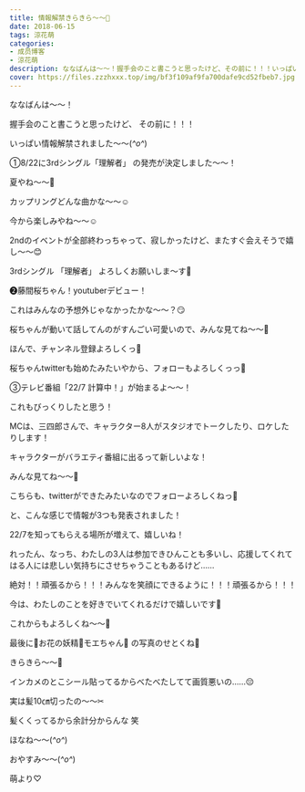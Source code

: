 ```yaml
---
title: 情報解禁きらきら〜〜💫
date: 2018-06-15
tags: 涼花萌
categories: 
- 成员博客
- 涼花萌
description: ななばんは〜〜！握手会のこと書こうと思ったけど、その前に！！！いっぱい情報解禁されました〜〜(*^o^*)①8/22に3rdシングル「理解者」の発売が...
cover: https://files.zzzhxxx.top/img/bf3f109af9fa700dafe9cd52fbeb7.jpg 
---
```







ななばんは〜〜！





握手会のこと書こうと思ったけど、
その前に！！！








いっぱい情報解禁されました〜〜(*^o^*)








①8/22に3rdシングル「理解者」
の発売が決定しました〜〜！






夏やね〜〜🍉






カップリングどんな曲かな〜〜☺️



今から楽しみやね〜〜☺️







2ndのイベントが全部終わっちゃって、寂しかったけど、またすぐ会えそうで嬉し〜〜😊




3rdシングル 「理解者」
よろしくお願いしま〜す🤗










❷藤間桜ちゃん！youtuberデビュー！








これはみんなの予想外じゃなかったかな〜〜？😏







桜ちゃんが動いて話してんのがすんごい可愛いので、みんな見てね〜〜👀






ほんで、チャンネル登録よろしくっ💫



桜ちゃんtwitterも始めたみたいやから、フォローもよろしくっっ💫












③テレビ番組「22/7 計算中！」が始まるよ〜〜！





これもびっくりしたと思う！





MCは、三四郎さんで、キャラクター8人がスタジオでトークしたり、ロケしたりします！






キャラクターがバラエティ番組に出るって新しいよな！






みんな見てね〜〜👀




こちらも、twitterができたみたいなのでフォローよろしくねっ💫













と、こんな感じで情報が3つも発表されました！







22/7を知ってもらえる場所が増えて、嬉しいね！














れったん、なっち、わたしの3人は参加できひんことも多いし、応援してくれてはる人には悲しい気持ちにさせちゃうこともあるけど……


絶対！！頑張るから！！！みんなを笑顔にできるように！！！頑張るから！！！






今は、わたしのことを好きでいてくれるだけで嬉しいです💓







これからもよろしくね〜〜💓










最後に🌸お花の妖精🌸モエちゃん🌸
の写真のせとくね🌸








きらきら〜〜💫




インカメのとこシール貼ってるからべたべたしてて画質悪いの……😔






実は髪10㎝切ったの〜〜✂︎



髪くくってるから余計分からんな 笑











ほなね〜〜(*^o^*)



おやすみ〜〜(*^o^*)







萌より♡


